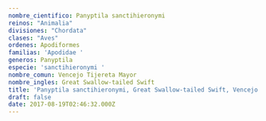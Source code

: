 ```yaml
---
nombre_cientifico: Panyptila sanctihieronymi
reinos: "Animalia"
divisiones: "Chordata"
clases: "Aves"
ordenes: Apodiformes
familias: 'Apodidae '
generos: Panyptila
especie: 'sanctihieronymi '
nombre_comun: Vencejo Tijereta Mayor
nombre_ingles: Great Swallow-tailed Swift
title: 'Panyptila sanctihieronymi, Great Swallow-tailed Swift, Vencejo Tijereta Mayor'
draft: false
date: 2017-08-19T02:46:32.000Z
---
```


